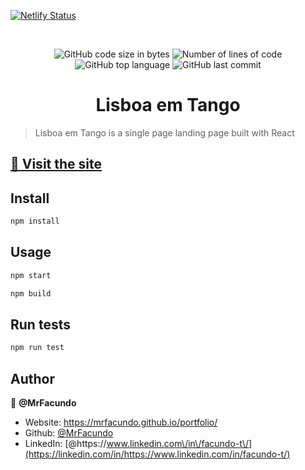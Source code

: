 [![Netlify Status](https://api.netlify.com/api/v1/badges/083afe47-9e8c-4b28-a406-81b53d95f773/deploy-status)](https://app.netlify.com/sites/lisboaemtango/deploys)

<br /> 
<p align="center">
	<img alt="GitHub code size in bytes" src="https://img.shields.io/github/languages/code-size/MrFacundo/42_get_next_line?color=lightblue" />
	<img alt="Number of lines of code" src="https://img.shields.io/tokei/lines/github/MrFacundo/42_get_next_line?color=critical" />
	<img alt="GitHub top language" src="https://img.shields.io/github/languages/top/MrFacundo/42_get_next_line?color=blue" />
	<img alt="GitHub last commit" src="https://img.shields.io/github/last-commit/MrFacundo/42_get_next_line?color=green" />
</p>

<h1 align="center">Lisboa em Tango</h1>

> Lisboa em Tango is a single page landing page built with React

##  [🚀️ Visit the site](https://lisboaemtango.pt/)

## Install

```sh
npm install
```

## Usage

```sh
npm start
```

```sh
npm build
```

## Run tests

```sh
npm run test
```

## Author

👤 **@MrFacundo**

- Website: https://mrfacundo.github.io/portfolio/
- Github: [@MrFacundo](https://github.com/MeFacundo)
- LinkedIn: [@https:\/\/www.linkedin.com\/in\/facundo-t\/](https://linkedin.com/in/https://www.linkedin.com/in/facundo-t/)
